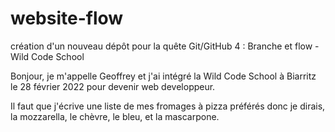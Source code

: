 # website-flow
création d'un nouveau dépôt pour la quête Git/GitHub 4 : Branche et flow - Wild Code School

Bonjour, je m'appelle Geoffrey et j'ai intégré la Wild Code School à Biarritz le 28 février 2022 pour devenir web developpeur.

Il faut que j'écrive une liste de mes fromages à pizza préférés donc je dirais, la mozzarella, le chèvre, le bleu, et la mascarpone.